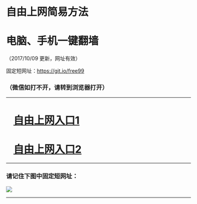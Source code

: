 ﻿# 自由上网简易方法

# 电脑、手机一键翻墙

（2017/10/09 更新，网址有效）

固定短网址：https://git.io/free99

### （微信如打不开，请转到浏览器打开）


***





# &nbsp;&nbsp; <a href="http://ft49627877.fwq-tz-1001.info/fwqtz01.html?t=100900118698 " target="_blank">自由上网入口1</a>
# &nbsp;&nbsp; <a href="http://ft1965719891.fwq-tz-1002.info/fwqtz02.html?t=100900114266 " target="_blank">自由上网入口2</a>
***

### 请记住下图中固定短网址：

<img src="https://s3-us-west-2.amazonaws.com/fwq-1001/yjfq-20170905okok.png" /> 


***


